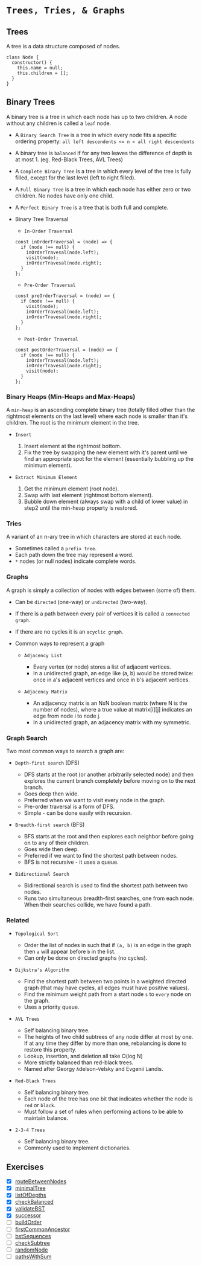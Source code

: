 # `Trees, Tries, & Graphs`

## Trees

  A tree is a data structure composed of nodes.
  ```
  class Node {
    constructor() {
      this.name = null;
      this.children = [];
    }
  }
  ```

## Binary Trees

  A binary tree is a tree in which each node has up to two children. A node without any children is called a `leaf` node.

  - A `Binary Search Tree` is a tree in which every node fits a specific ordering property: `all left descendents <= n < all right descendents`

  - A binary tree is `balanced` if for any two leaves the difference of depth is at most 1. (eg. Red-Black Trees, AVL Trees)

  - A `Complete Binary Tree` is a tree in which every level of the tree is fully filled, except for the last level (left to right filled).

  - A `Full Binary Tree` is a tree in which each node has either zero or two children. No nodes have only one child.

  - A `Perfect Binary Tree` is a tree that is both full and complete.

  - Binary Tree Traversal

    - `In-Order Traversal`
    ```
    const inOrderTraversal = (node) => {
      if (node !== null) {
        inOrderTravesal(node.left);
        visit(node);
        inOrderTravesal(node.right);
      }
    };
    ```

    - `Pre-Order Traversal`

    ```
    const preOrderTraversal = (node) => {
      if (node !== null) {
        visit(node);
        inOrderTravesal(node.left);
        inOrderTravesal(node.right);
      }
    };
    ```
    
    - `Post-Order Traversal`

    ```
    const postOrderTraversal = (node) => {
      if (node !== null) {
        inOrderTravesal(node.left);
        inOrderTravesal(node.right);
        visit(node);
      }
    };
    ```
  
### Binary Heaps (Min-Heaps and Max-Heaps)

  A `min-heap` is an ascending complete binary tree (totally filled other than the rightmost elements on the last level) where each node is smaller than it's children. The root is the minimum element in the tree.

  - `Insert`
  
    1. Insert element at the rightmost bottom.
    2. Fix the tree by swapping the new element with it's parent until we find an appropriate spot for the element (essentially bubbling up the minimum element).
  
  
  - `Extract Minimum Element`
  
    1. Get the minimum element (root node).
    2. Swap with last element (rightmost bottom element).
    3. Bubble down element (always swap with a child of lower value) in step2 until the min-heap property is restored.

### Tries

  A variant of an n-ary tree in which characters are stored at each node.

  - Sometimes called a `prefix tree`.
  - Each path down the tree may represent a word.
  - `*` nodes (or null nodes) indicate complete words.

### Graphs

  A graph is simply a collection of nodes with edges between (some of) them.

  - Can be `directed` (one-way) or `undirected` (two-way).
  - If there is a path between every pair of vertices it is called a `connected graph`.
  - If there are no cycles it is an `acyclic graph`.
  - Common ways to represent a graph

    - `Adjacency List`

      - Every vertex (or node) stores a list of adjacent vertices. 
      - In a unidirected graph, an edge like (a, b) would be stored twice: once in a's adjacent vertices and once in b's adjacent vertices.

    - `Adjacency Matrix`

      - An adjacency matrix is an NxN boolean matrix (where N is the number of nodes), where a true value at matrix[i][j] indicates an edge from node i to node j.
      - In a unidirected graph, an adjacency matrix with my symmetric.

### Graph Search

  Two most common ways to search a graph are:

  - `Depth-first search` (DFS)

    - DFS starts at the root (or another arbitrarily selected node) and then explores the current branch completely before moving on to the next branch.
    - Goes deep then wide.
    - Preferred when we want to visit every node in the graph.
    - Pre-order traversal is a form of DFS.
    - Simple - can be done easily with recursion.

  - `Breadth-first search` (BFS)

    - BFS starts at the root and then explores each neighbor before going on to any of their children.
    - Goes wide then deep.
    - Preferred if we want to find the shortest path between nodes.
    - BFS is not recursive - it uses a queue.

  - `Bidirectional Search`

    - Bidirectional search is used to find the shortest path between two nodes.
    - Runs two simultaneous breadth-first searches, one from each node. When their searches collide, we have found a path.

### Related

  - `Topological Sort`

    - Order the list of nodes in such that if `(a, b)` is an edge in the graph then `a` will appear before `b` in the list.
    - Can only be done on directed graphs (no cycles).

  - `Dijkstra's Algorithm`

    - Find the shortest path between two points in a weighted directed graph (that may have cycles, all edges must have positive values).
    - Find the minimum weight path from a start node `s` to `every` node on the graph.
    - Uses a priority queue.

  - `AVL Trees`

    - Self balancing binary tree.
    - The heights of two child subtrees of any node differ at most by one. If at any time they differ by more than one, rebalancing is done to restore this property.
    - Lookup, insertion, and deletion all take O(log N)
    - More strictly balanced than red-black trees.
    - Named after Georgy `A`delson-`V`elsky and Evgenii `L`andis.

  - `Red-Black Trees`

    - Self balancing binary tree.
    - Each node of the tree has one bit that indicates whether the node is `red` or `black`.
    - Must follow a set of rules when performing actions to be able to maintain balance.

  - `2-3-4 Trees`

    - Self balancing binary tree.
    - Commonly used to implement dictionaries.

## Exercises
  - [x] [routeBetweenNodes](https://github.com/rjbernaldo/katalog/blob/master/exercises/trees-tries-and-graphs/ex1.js)
  - [x] [minimalTree](https://github.com/rjbernaldo/katalog/blob/master/exercises/trees-tries-and-graphs/ex2.js)
  - [x] [listOfDepths](https://github.com/rjbernaldo/katalog/blob/master/exercises/trees-tries-and-graphs/ex3.js)
  - [x] [checkBalanced](https://github.com/rjbernaldo/katalog/blob/master/exercises/trees-tries-and-graphs/ex4.js)
  - [x] [validateBST](https://github.com/rjbernaldo/katalog/blob/master/exercises/trees-tries-and-graphs/ex5.js)
  - [x] [successor](https://github.com/rjbernaldo/katalog/blob/master/exercises/trees-tries-and-graphs/ex6.js)
  - [ ] [buildOrder](https://github.com/rjbernaldo/katalog/blob/master/exercises/trees-tries-and-graphs/ex7.js)
  - [ ] [firstCommonAncestor](https://github.com/rjbernaldo/katalog/blob/master/exercises/trees-tries-and-graphs/ex8.js)
  - [ ] [bstSequences](https://github.com/rjbernaldo/katalog/blob/master/exercises/trees-tries-and-graphs/ex9.js)
  - [ ] [checkSubtree](https://github.com/rjbernaldo/katalog/blob/master/exercises/trees-tries-and-graphs/ex10.js)
  - [ ] [randomNode](https://github.com/rjbernaldo/katalog/blob/master/exercises/trees-tries-and-graphs/ex11.js)
  - [ ] [pathsWithSum](https://github.com/rjbernaldo/katalog/blob/master/exercises/trees-tries-and-graphs/ex12.js)
